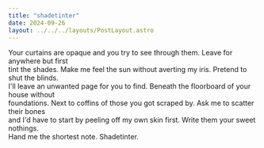```yaml
---
title: "shadetinter"
date: 2024-09-26
layout: ../../../layouts/PostLayout.astro
---
```


Your curtains are opaque and you try to see through them. Leave for anywhere but first  
tint the shades. Make me feel the sun without averting my iris. Pretend to shut the blinds.  
I'll leave an unwanted page for you to find. Beneath the floorboard of your house without  
foundations. Next to coffins of those you got scraped by. Ask me to scatter their bones  
and I'd have to start by peeling off my own skin first. Write them your sweet nothings.  
Hand me the shortest note. Shadetinter.
